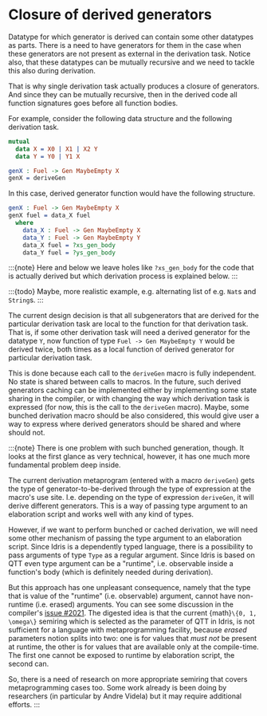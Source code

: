 <!-- idris
module Explanation.Derivation.Design.ClosureOfGens

import Explanation.Derivation.Design

%language ElabReflection
-->

# Closure of derived generators

Datatype for which generator is derived can contain some other datatypes as parts.
There is a need to have generators for them in the case when these generators are not present as external in the derivation task.
Notice also, that these datatypes can be mutually recursive and we need to tackle this also during derivation.

That is why single derivation task actually produces a closure of generators.
And since they can be mutually recursive, then in the derived code all function signatures goes before all function bodies.

For example, consider the following data structure and the following derivation task.

```idris
mutual
  data X = X0 | X1 | X2 Y
  data Y = Y0 | Y1 X
```

<!-- idris
namespace GenClos_DerivTask {
-->
```idris
genX : Fuel -> Gen MaybeEmpty X
genX = deriveGen
```
<!-- idris
  }
-->

In this case, derived generator function would have the following structure.

<!-- idris
namespace GenClos {
-->
```idris
genX : Fuel -> Gen MaybeEmpty X
genX fuel = data_X fuel
  where
    data_X : Fuel -> Gen MaybeEmpty X
    data_Y : Fuel -> Gen MaybeEmpty Y
    data_X fuel = ?xs_gen_body
    data_Y fuel = ?ys_gen_body
```
<!-- idris
  }
-->

:::{note}
Here and below we leave holes like `?xs_gen_body` for the code that is actually derived but which derivation process is explained below.
:::

:::{todo}
Maybe, more realistic example, e.g. alternating list of e.g. `Nat`s and `String`s.
:::

The current design decision is that all subgenerators that are derived for the particular derivation task
are local to the function for that derivation task.
That is, if some other derivation task will need a derived generator for the datatype `Y`,
now function of type `Fuel -> Gen MaybeEmpty Y` would be derived twice,
both times as a local function of derived generator for particular derivation task.

This is done because each call to the `deriveGen` macro is fully independent.
No state is shared between calls to macros.
In the future, such derived generators caching can be implemented either by implementing some state sharing in the compiler,
or with changing the way which derivation task is expressed (for now, this is the call to the `deriveGen` macro).
Maybe, some bunched derivation macro should be also considered,
this would give user a way to express where derived generators should be shared and where should not.

:::{note}
There is one problem with such bunched generation, though.
It looks at the first glance as very technical, however, it has one much more fundamental problem deep inside.

The current derivation metaprogram (entered with a macro `deriveGen`)
gets the type of generator-to-be-derived through the type of expression at the macro's use site.
I.e. depending on the type of expression `deriveGen`, it will derive different generators.
This is a way of passing type argument to an elaboration script and works well with any kind of types.

However, if we want to perform bunched or cached derivation,
we will need some other mechanism of passing the type argument to an elaboration script.
Since Idris is a dependently typed language, there is a possibility to pass arguments of type `Type` as a regular argument.
Since Idris is based on QTT even type argument can be a "runtime", i.e. observable inside a function's body
(which is definitely needed during derivation).

But this approach has one unpleasant consequence,
namely that the type that is value of the "runtime" (i.e. observable) argument,
cannot have non-runtime (i.e. erased) arguments.
You can see some discussion in the compiler's [issue #2021](https://github.com/idris-lang/Idris2/pull/2021).
The digested idea is that the current {math}`\{0, 1, \omega\}` semiring which is selected as the parameter of QTT in Idris,
is not sufficient for a language with metaprogramming facility, because *erased* parameters notion splits into two:
one is for values that *must not* be present at runtime, the other is for values that are available only at the compile-time.
The first one cannot be exposed to runtime by elaboration script, the second can.

So, there is a need of research on more appropriate semiring that covers metaprogramming cases too.
Some work already is been doing by researchers (in particular by Andre Videla) but it may require additional efforts.
:::

